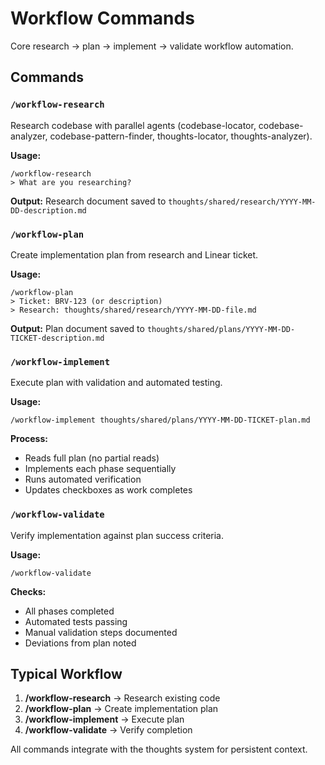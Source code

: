 # Workflow Commands

Core research → plan → implement → validate workflow automation.

## Commands

### `/workflow-research`

Research codebase with parallel agents (codebase-locator, codebase-analyzer, codebase-pattern-finder, thoughts-locator, thoughts-analyzer).

**Usage:**

```
/workflow-research
> What are you researching?
```

**Output:** Research document saved to `thoughts/shared/research/YYYY-MM-DD-description.md`

### `/workflow-plan`

Create implementation plan from research and Linear ticket.

**Usage:**

```
/workflow-plan
> Ticket: BRV-123 (or description)
> Research: thoughts/shared/research/YYYY-MM-DD-file.md
```

**Output:** Plan document saved to `thoughts/shared/plans/YYYY-MM-DD-TICKET-description.md`

### `/workflow-implement`

Execute plan with validation and automated testing.

**Usage:**

```
/workflow-implement thoughts/shared/plans/YYYY-MM-DD-TICKET-plan.md
```

**Process:**

- Reads full plan (no partial reads)
- Implements each phase sequentially
- Runs automated verification
- Updates checkboxes as work completes

### `/workflow-validate`

Verify implementation against plan success criteria.

**Usage:**

```
/workflow-validate
```

**Checks:**

- All phases completed
- Automated tests passing
- Manual validation steps documented
- Deviations from plan noted

## Typical Workflow

1. **/workflow-research** → Research existing code
2. **/workflow-plan** → Create implementation plan
3. **/workflow-implement** → Execute plan
4. **/workflow-validate** → Verify completion

All commands integrate with the thoughts system for persistent context.
